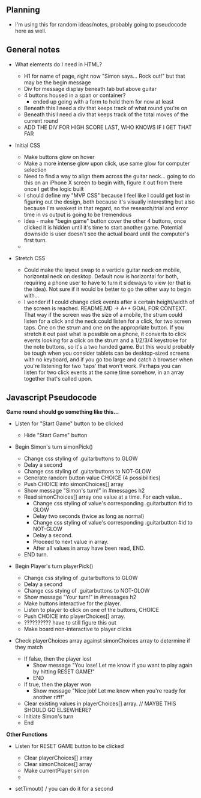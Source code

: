 ## Planning

- I'm using this for random ideas/notes, probably going to pseudocode here as well.

## General notes

- What elements do I need in HTML?
    - H1 for name of page, right now "Simon says... Rock out!" but that may be the begin message
    - Div for message display beneath tab but above guitar
    - 4 buttons housed in a span or container?
        - ended up going with a form to hold them for now at least
    - Beneath this I need a div that keeps track of what round you're on
    - Beneath this I need a div that keeps track of the total moves of the current round
    - ADD THE DIV FOR HIGH SCORE LAST, WHO KNOWS IF I GET THAT FAR

- Initial CSS
    - Make buttons glow on hover
    - Make a more intense glow upon click, use same glow for computer selection
    - Need to find a way to align them across the guitar neck... going to do this on an iPhone X screen to begin with, figure it out from there once I get the logic built
    - I should define my "MVP CSS" because I feel like I could get lost in figuring out the design, both because it's visually interesting but also because I'm weakest in that regard, so the research/trial and error time in vs output is going to be tremendous
    - Idea - make "begin game" button cover the other 4 buttons, once clicked it is hidden until it's time to start another game.  Potential downside is user doesn't see the actual board until the computer's first turn.
    -   


- Stretch CSS
    - Could make the layout swap to a verticle guitar neck on mobile, horizontal neck on desktop.  Default now is horizontal for both, requiring a phone user to have to turn it sideways to view (or that is the idea).  Not sure if it would be better to go the other way to begin with...
    - I wonder if I could change click events after a certain height/width of the screen is reached.  README.MD -> A++ GOAL FOR CONTEXT.  That way if the screen was the size of a mobile, the strum could listen for a click and the neck could listen for a click, for two screen taps.  One on the strum and one on the appropriate button.  If you stretch it out past what is possible on a phone, it converts to click events looking for a click on the strum and a 1/2/3/4 keystroke for the note buttons, so it's a two handed game.  But this would probably be tough when you consider tablets can be desktop-sized screens with no keyboard, and if you go too large and catch a browser when you're listening for two 'taps' that won't work.  Perhaps you can listen for two click events at the same time somehow, in an array together that's called upon.

## Javascript Pseudocode

**Game round should go something like this...**

- Listen for "Start Game" button to be clicked
    - Hide "Start Game" button
- Begin Simon's turn simonPick()
    - Change css styling of .guitarbuttons to GLOW
    - Delay a second
    - Change css styling of .guitarbuttons to NOT-GLOW
    - Generate random button value CHOICE (4 possibilities)
    - Push CHOICE into simonChoices[] array
    - Show message "Simon's turn!" in #messages h2
    - Read simonChoices[] array one value at a time.  For each value..
        - Change css styling of value's corresponding .guitarbutton #id to GLOW
        - Delay two seconds (twice as long as normal)
        - Change css styling of value's corresponding .guitarbutton #id to NOT-GLOW
        - Delay a second.
        - Proceed to next value in array.
        - After all values in array have been read, END.
    - END turn.
- Begin Player's turn playerPick()
    - Change css styling of .guitarbuttons to GLOW
    - Delay a second
    - Change css stying of .guitarbuttons to NOT-GLOW
    - Show message "Your turn!" in #messages h2
    - Make buttons interactive for the player.
    - Listen to player to click on one of the buttons, CHOICE
    - Push CHOICE into playerChoices[] array.
    - ?????????? have to still figure this out
    - Make board non-interactive to player clicks

- Check playerChoices array against simonChoices array to determine if they match 
    - If false, then the player lost
        - Show message "You lose!  Let me know if you want to play again by hitting RESET GAME!"
        - END
    - If true, then the player won
        - Show message "Nice job!  Let me know when you're ready for another riff!"
    - Clear existing values in playerChoices[] array. // MAYBE THIS SHOULD GO ELSEWHERE?
    - Initiate Simon's turn
    - End

**Other Functions**

- Listen for RESET GAME button to be clicked
    - Clear playerChoices[] array
    - Clear simonChoices[] array
    - Make currentPlayer simon
    - 

- setTimout() / you can do it for a second